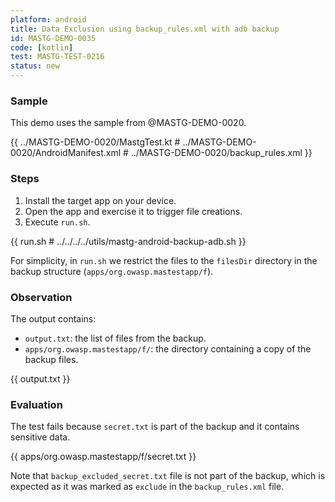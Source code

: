 ```yaml
---
platform: android
title: Data Exclusion using backup_rules.xml with adb backup
id: MASTG-DEMO-0035
code: [kotlin]
test: MASTG-TEST-0216
status: new
---
```


### Sample

This demo uses the sample from @MASTG-DEMO-0020.

{{ ../MASTG-DEMO-0020/MastgTest.kt # ../MASTG-DEMO-0020/AndroidManifest.xml # ../MASTG-DEMO-0020/backup_rules.xml }}

### Steps

1. Install the target app on your device.
2. Open the app and exercise it to trigger file creations.
3. Execute `run.sh`.

{{ run.sh # ../../../../utils/mastg-android-backup-adb.sh }}

For simplicity, in `run.sh` we restrict the files to the `filesDir` directory in the backup structure (`apps/org.owasp.mastestapp/f`).

### Observation

The output contains:

- `output.txt`: the list of files from the backup.
- `apps/org.owasp.mastestapp/f/`: the directory containing a copy of the backup files.

{{ output.txt }}

### Evaluation

The test fails because `secret.txt` is part of the backup and it contains sensitive data.

{{ apps/org.owasp.mastestapp/f/secret.txt }}

Note that `backup_excluded_secret.txt` file is not part of the backup, which is expected as it was marked as `exclude` in the `backup_rules.xml` file.
